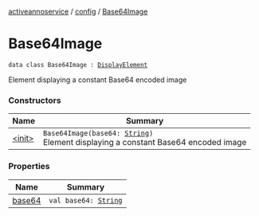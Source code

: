 [activeannoservice](../../index.md) / [config](../index.md) / [Base64Image](./index.md)

# Base64Image

`data class Base64Image : `[`DisplayElement`](../-display-element.md)

Element displaying a constant Base64 encoded image

### Constructors

| Name | Summary |
|---|---|
| [&lt;init&gt;](-init-.md) | `Base64Image(base64: `[`String`](https://kotlinlang.org/api/latest/jvm/stdlib/kotlin/-string/index.html)`)`<br>Element displaying a constant Base64 encoded image |

### Properties

| Name | Summary |
|---|---|
| [base64](base64.md) | `val base64: `[`String`](https://kotlinlang.org/api/latest/jvm/stdlib/kotlin/-string/index.html) |
